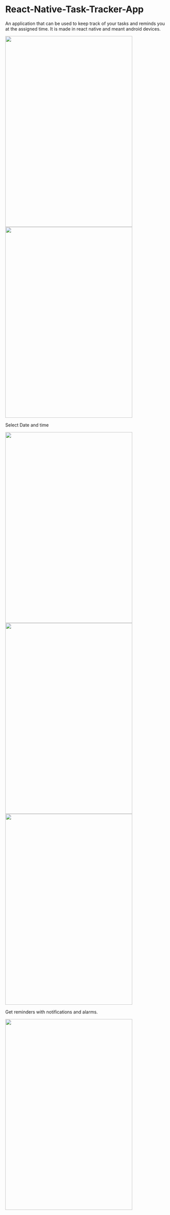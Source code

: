 # React-Native-Task-Tracker-App
An application that can be used to keep track of your tasks and reminds you at the assigned time. It is made in react native and meant android devices.


<img src="https://user-images.githubusercontent.com/84592598/188699588-19417191-1171-4762-b3be-9dba4ddb7bb4.png" width="400" height="600">

<img src="https://user-images.githubusercontent.com/84592598/188699633-b5366c86-50f2-48af-9dee-e6fe7257e3e2.png" width="400" height="600">

Select Date and time

<img src="https://user-images.githubusercontent.com/84592598/188699673-ca770995-d237-436d-82c2-2eff577bff42.png" width="400" height="600">
<img src="https://user-images.githubusercontent.com/84592598/188699685-539e9ed0-ac10-46bb-8e29-30d195d8cd1c.png" width="400" height="600">

<img src="https://user-images.githubusercontent.com/84592598/188699705-8c32ae2f-04bc-44b1-8335-83e0c1f04764.png" width="400" height="600">

Get reminders with notifications and alarms.

<img src="https://user-images.githubusercontent.com/84592598/188700076-23bb4915-a101-46c0-a8b9-7d528fdc2cfb.png" width="400" height="600">
